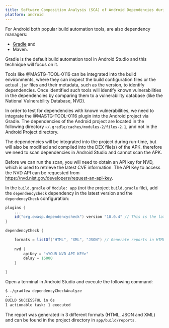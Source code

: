 ```yaml
---
title: Software Composition Analysis (SCA) of Android Dependencies during the Build
platform: android
---
```


For Android both popular build automation tools, are also dependency managers:

- [Gradle](https://developer.android.com/build/dependencies) and
- Maven.

Gradle is the default build automation tool in Android Studio and this technique will focus on it.

Tools like @MASTG-TOOL-0116 can be integrated into the build environments, where they can inspect the build configuration files or the actual `.jar` files and their metadata, such as the version, to identify dependencies. Once identified such tools will identify known vulnerabilities in the dependencies by comparing them to a vulnerability database (like the National Vulnerability Database, NVD).

In order to test for dependencies with known vulnerabilities, we need to integrate the @MASTG-TOOL-0116 plugin into the Android project via Gradle. The dependencies of the Android project are located in the following directory `~/.gradle/caches/modules-2/files-2.1`, and not in the Android Project directory.

The dependencies will be integrated into the project during run-time, but will also be modified and compiled into the DEX file(s) of the APK. therefore we need to scan dependencies in Android Studio and cannot scan the APK.

Before we can run the scan, you will need to obtain an API key for NVD, which is used to retrieve the latest CVE information. The API Key to access the NVD API can be requested from <https://nvd.nist.gov/developers/request-an-api-key>.

In the `build.gradle` of `Module: app` (not the project `build.gradle` file), add the `dependencycheck` dependency in the latest version and the `dependencyCheck` configuration:

```groovy
plugins {
    ...
    id("org.owasp.dependencycheck") version "10.0.4" // This is the latest version at the time of writing, please update accordingly
}

dependencyCheck {

    formats = listOf("HTML", "XML", "JSON") // Generate reports in HTML, JSON and XML format
    
    nvd {
        apiKey = "<YOUR NVD API KEY>"
        delay = 16000
    }

}
```

Open a terminal in Android Studio and execute the following command:

```bash
$ ./gradlew dependencyCheckAnalyze
...
BUILD SUCCESSFUL in 6s
1 actionable task: 1 executed
```

The report was generated in 3 different formats (HTML, JSON and XML) and can be found in the project directory in `app/build/reports`.
